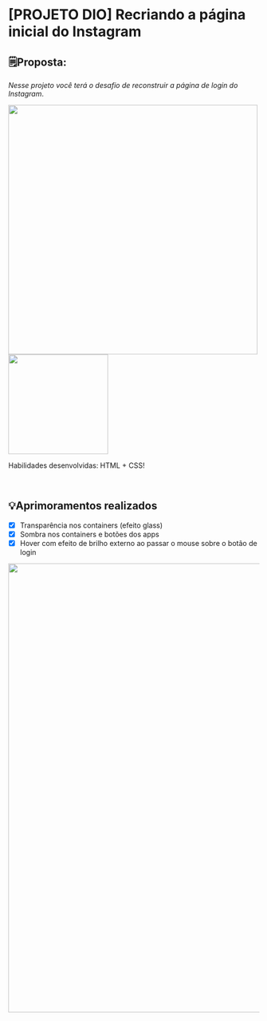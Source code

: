 # [PROJETO DIO] Recriando a página inicial do Instagram 

## 🗒️Proposta:

*Nesse projeto você terá o desafio de reconstruir a página de login do Instagram*. 

<img src="https://github.com/bminella/DIO-recriando_intro_instagram/blob/master/img/readme/proposta.png" width="500"> <img src="https://github.com/bminella/DIO-recriando_intro_instagram/blob/master/img/readme/dio_selo_projeto.png" width="200"> 

Habilidades desenvolvidas: HTML + CSS!

<br>


## 💡Aprimoramentos realizados
- [x] Transparência nos containers (efeito glass)
- [x] Sombra nos containers e botões dos apps
- [x] Hover com efeito de brilho externo ao passar o mouse sobre o botão de login

<a href="https://bminella.github.io/DIO_intro_instagram/" > 
  <img 
       src="https://user-images.githubusercontent.com/98534865/153968006-f4cacf69-2f78-4a7e-bc16-dba24d603fca.png" 
       width="900" 
       />
  </a>






